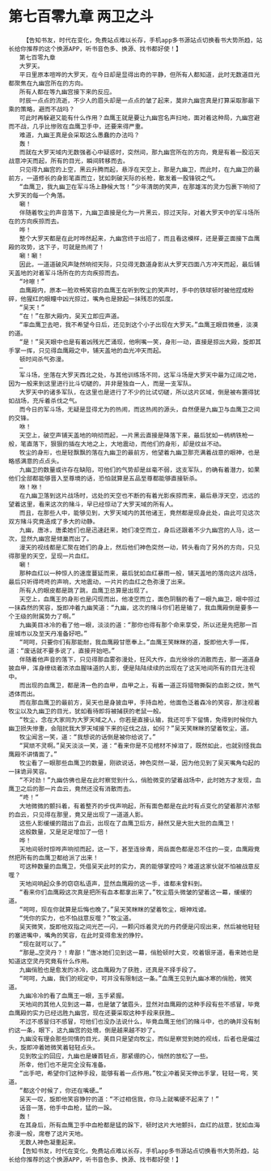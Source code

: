 # 第七百零九章 两卫之斗
        【告知书友，时代在变化，免费站点难以长存，手机app多书源站点切换看书大势所趋，站长给你推荐的这个换源APP，听书音色多、换源、找书都好使！】
       第七百零九章
       大罗天。
       平日里原本喧哗的大罗天，在今日却是显得出奇的平静，但所有人都知道，此时无数道目光都聚焦在九幽宫所在的方向。
       所有人都在等九幽宫接下来的反应。
       时辰一点点的流逝，不少人的眉头却是一点点的皱了起来，莫非九幽宫真是打算采取那最下乘的策略，避而不战吗？
       可此时再躲避又能有什么作用？血鹰王就是要让九幽宫名声扫地，面对着这种局，九幽宫避而不战，几乎比惨败在血鹰卫手中，还要来得严重。
       难道，九幽王真是会采取这么愚蠢的办法吗？
       轰！
       而就在大罗天域内无数强者心中疑惑时，突然间，那九幽宫所在的方向，竟是有着一股滔天战意冲天而起，所有的目光，瞬间转移而去。
       只见得九幽宫的上空，黑云升腾而起，悬浮在天空上，那是九幽卫，而此时，在九幽卫的最前方，一道修长的身影笔直而立，犹如刺破天际的长枪，散发着一股锋锐之气。
       “血鹰卫，我九幽卫在军斗场上静候大驾！”少年清朗的笑声，在那雄浑的灵力包裹下响彻了大罗天的每一个角落。
       唰！
       伴随着牧尘的声音落下，九幽卫直接是化为一片黑云，掠过天际，对着大罗天中的军斗场所在的方向疾掠而去。
       哗！
       整个大罗天都是在此时哗然起来，九幽宫终于出招了，而且看这模样，还是要正面接下血鹰殿的攻势，这下子，可就是热闹了！
       唰！唰！
       因此，一道道破风声陡然响彻天际，只见得无数道身影从大罗天四面八方冲天而起，最后铺天盖地的对着军斗场所在的方向疾掠而去。
       “咔嚓！”
       血鹰殿内，原本一脸欢畅笑容的血鹰王在听到牧尘的笑声时，手中的铁球顿时被他捏成粉碎，他猩红的眼瞳中凶光掠过，嘴角也是掀起一抹残忍的弧度。
       “吴天！”
       “在！”在那大殿内，吴天立即应声道。
       “率血鹰卫去吧，我不希望今日后，还见到这个小子出现在大罗天。”血鹰王眼目微垂，淡漠的道。
       “是！”吴天眼中也是有着凶残光芒涌现，他咧嘴一笑，身形一动，直接是掠出大殿，旋即其手掌一挥，只见得血鹰殿之中，铺天盖地的血光冲天而起。
       顿时间杀气弥漫。
       …
       军斗场，坐落在大罗天西北之处，与其他训练场不同，这军斗场是大罗天中最为辽阔之地，因为一般来到这里进行比斗切磋的，并非是独自一人，而是一支军队。
       大罗天中的诸多军队，在这里也是进行了不少的比试切磋，所以这片区域，倒是被布置得犹如战场，充斥着杀伐之气。
       而今日的军斗场，无疑是显得尤为的热闹，而这热闹的源头，自然便是九幽卫与血鹰卫之间的交锋。
       咻！
       天空上，破空声铺天盖地的响彻而起，一片黑云直接是降落下来，最后犹如一柄柄铁枪一般，笔直落下，狠狠的插在大地之上，大地震动，而他们的身形，却是纹丝不动。
       牧尘的身形，也是轻飘飘的落在九幽卫的最前方，他望着九幽卫那充满着战意的眼神，也是略感满意的点点头。
       九幽卫的数量或许存在缺陷，可他们的气势却是丝毫不弱，这支军队，的确有着潜力，如果他们全部都能够晋入至尊境的话，恐怕就算是五品至尊都能够直接斩杀。
       咻！咻！
       在九幽卫落到这片战场时，远处的天空也不断的有着光影疾掠而来，最后悬浮天空，远远的望着这里，看来这次的赌斗，早已经惊动了大罗天域的所有人。
       而且，在那些人中，能够见到，大罗天域内的其他诸王，竟然都是现身此处，由此可见这次双方赌斗究竟造成了多大的动静。
       九幽，唐冰，唐柔她们也是迅速赶来，她们凌空而立，身后还跟着不少九幽宫的人马，这一次，显然九幽宫是倾巢而出了。
       漫天的视线都是汇聚在她们的身上，然后他们神色突然一动，转头看向了另外的方向，只见得那里的天空，呈现一片血红。
       唰！
       那种血红以一种惊人的速度蔓延而来，最后犹如血红暴雨一般，铺天盖地的落向这片战场，最后只听得咚咚的声响，大地震动，一片片的血红之色弥漫了出来。
       所有人的眼皮都是跳了跳，血鹰卫总算是出现了。
       天空上，血鹰王的身形也是闪现而出，他凌空而立，面色阴翳的看了一眼九幽卫，眼中掠过一抹森然的笑容，旋即冲着九幽笑道：“九幽，这次的赌斗你们若是输了，我血鹰殿倒是要多一个王级的附属势力了啊。”
       九幽美目冰冷的看了他一眼，淡淡的道：“那你也得有那个命来享受，所以还是先把那一百座城市以及至天丹准备好吧。”
       “呵呵，只要你们有那能耐，我血鹰殿甘愿奉上。”血鹰王笑眯眯的道，旋即他大手一挥，道：“废话就不要多说了，直接开始吧。”
       伴随着他声音的落下，只见得那血雾弥漫处，狂风大作，血光徐徐的消散而去，那一道道身披血甲，浑身缭绕着浓浓血腥味道的人影，便是陆陆续续的出现在了这天地间所有的目光注视中。
       而出现的血鹰卫，都是清一色的血甲，血甲之上，有着一道正将猎物撕裂的血影之纹，煞气透体而出。
       而在那血鹰卫的最前方，吴天也是身披血甲，手持血枪，他面色泛着森冷的笑容，那注视着牧尘以及九幽卫的目光，犹如看待即将被捕获的老鼠一般。
       “牧尘，念在大家同为大罗天域之人，你若是直接认输，我还可手下留情，免得到时候你九幽卫损失惨重，会阻扰我大罗天域接下来的征伐之战，如何？”吴天笑眯眯的望着牧尘，道。
       牧尘闻言一笑，道：“我想说的话倒是被你给说了。”
       “冥顽不灵啊。”吴天淡淡一笑，道：“看来你是不见棺材不掉泪了，既然如此，也就别怪我血鹰殿不讲情面了。”
       牧尘看了一眼那些血鹰卫的数量，刚欲说话，神色突然一凝，因为他见到了吴天嘴角勾起的一抹诡异笑容。
       “不对劲！”九幽仿佛也是在此时察觉到什么，俏脸微变的望着战场中，此时她方才发现，血鹰卫之后的那一片血云，竟然还没有消散而去。
       “咚！”
       大地微微的颤抖着，有着整齐的步伐声响起，所有面色都是在此时有点变化的望着那片浓郁的血云，只见得在那里，竟又是出现了一道道人影。
       这些人影缓缓的踏出了血云，出现在了血鹰卫后方，赫然又是大批大批的血鹰卫！
       这般数量，又是足足增加了一倍！
       哗！
       天地间顿时惊哗声响彻而起，这一下，甚至连徐青，周岳面色都是忍不住的一变，血鹰殿竟然把所有的血鹰卫都给派了出来！
       可这种数量的血鹰卫，凭借吴天此时的实力，真的能够掌控吗？难道这家伙就不怕被战意反噬？
       天地间响起众多的窃窃私语声，显然血鹰殿的这一手，谁都未曾料到。
       “看来你们血鹰殿这次真是把所有血本都拿出来了。”牧尘眉头微皱的望着这一幕，缓缓的道。
       “呵呵，现在你就算是后悔也晚了。”吴天笑眯眯的望着牧尘，眼神戏谑。
       “凭你的实力，也不怕战意反噬？”牧尘道。
       吴天微笑，旋即他双指之间光芒一闪，一颗闪烁着灵光的丹药便是闪现出来，然后被他轻轻的塞进嘴中，嘴角的笑容，在此时变得愈发的狰狞。
       “现在就可以了。”
       “那是…空灵丹？！卑鄙！”唐冰她们见到这一幕，俏脸顿时大变，咬着银牙道，看来她也是知道这空灵丹究竟有什么作用。
       九幽俏脸也是愈发的冰冷，这血鹰殿为了获胜，还真是不择手段了。
       “呵呵，九幽，我们的规定中，可并没有限制这一条。”血鹰王见到九幽冰寒的俏脸，微笑道。
       九幽冷冷的看了血鹰王一眼，玉手紧握。
       天地间的其他人见到这一幕，也是皱了皱眉头，显然对血鹰殿的这种手段有些不感冒，毕竟血鹰殿的实力已经远胜九幽宫，现在还要采取这种手段来获胜…
       不过不感冒归不感冒，可他们也没办法说什么，毕竟血鹰王他们的赌斗中，也的确并没有制约这一条，眼下，这九幽宫的处境，倒是越来越不妙了。
       九幽没有理会那些同情的目光，美目只是望向牧尘，而似是察觉到她的视线，后者也是偏过头，旋即冲着她微笑着轻轻点头。
       见到牧尘的回应，九幽也是螓首轻点，那紧绷的心，悄然的放松了一些。
       所幸，他们也不是完全没有准备。
       “出手吧，希望你们这种手段，能够有着一点作用。”牧尘冲着吴天伸出手掌，轻轻一弯，笑道。
       “都这个时候了，你还在嘴硬…”
       吴天一叹，旋即他笑容狰狞的道：“不过相信我，你马上就嘴硬不起来了！”
       话音一落，他手中血枪，猛的一跺。
       轰！
       在其身后，所有血鹰卫手中血枪都是猛的跺下，顿时这片大地颤抖，血红的战意，犹如血海弥漫一般，席卷了这片天地。
       无数人神色凝重起来。
       【告知书友，时代在变化，免费站点难以长存，手机app多书源站点切换看书大势所趋，站长给你推荐的这个换源APP，听书音色多、换源、找书都好使！】